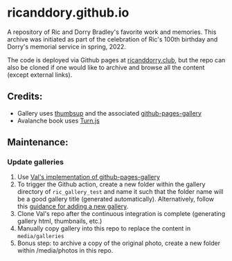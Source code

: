 # ricanddory.github.io

A repository of Ric and Dorry Bradley's favorite work and memories. This archive was initiated as part of the celebration of Ric's 100th birthday and Dorry's memorial service in spring, 2022.

The code is deployed via Github pages at [ricanddorry.club](https://ricanddorry.club), but the repo can also be cloned if one would like to archive and browse all the content (except external links).


## Credits:
* Gallery uses [thumbsup](https://github.com/thumbsup/thumbsup) and the associated [github-pages-gallery](https://github.com/gautamkrishnar/github-pages-gallery)
* Avalanche book uses [Turn.js](http://www.turnjs.com)


## Maintenance:

### Update galleries

1. Use [Val's implementation of github-pages-gallery](https://github.com/veirs/ric_gallery_test)
2. To trigger the Github action, create a new folder within the gallery directory of `ric_gallery_test` and name it such that the folder name will be a good gallery title (generated automatically). Alternatively, follow this [guidance for adding a new gallery](https://github.com/veirs/ric_gallery_test#adding-a-new-album-to-gallery).
3. Clone Val's repo after the continuous integration is complete (generating gallery html, thumbnails, etc.)
4. Manually copy gallery into this repo to replace the content in `media/galleries`
5. Bonus step: to archive a copy of the original photo, create a new folder within /media/photos in this repo.


